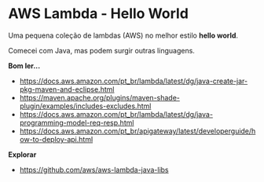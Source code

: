 # AWS Lambda - Hello World

Uma pequena coleção de lambdas (AWS) no melhor estilo __hello world__.

Comecei com Java, mas podem surgir outras linguagens.


__Bom ler...__

+ https://docs.aws.amazon.com/pt_br/lambda/latest/dg/java-create-jar-pkg-maven-and-eclipse.html
+ https://maven.apache.org/plugins/maven-shade-plugin/examples/includes-excludes.html
+ https://docs.aws.amazon.com/pt_br/lambda/latest/dg/java-programming-model-req-resp.html
+ https://docs.aws.amazon.com/pt_br/apigateway/latest/developerguide/how-to-deploy-api.html


__Explorar__

+ https://github.com/aws/aws-lambda-java-libs
